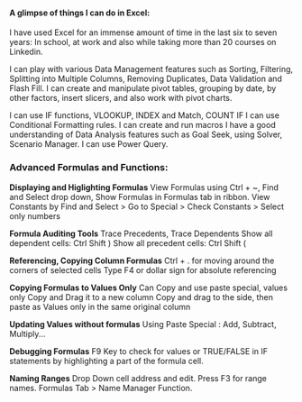 #### A glimpse of things I can do in Excel:

I have used Excel for an immense amount of time in the last six to seven years: 
In school, at work and also while taking more than 20 courses on Linkedin. 

I can play with various Data Management features such as Sorting, Filtering, Splitting into Multiple Columns, Removing Duplicates, Data Validation and Flash Fill.
I can create and manipulate pivot tables, grouping by date, by other factors, insert slicers, and also work with pivot charts. 

I can use IF functions, VLOOKUP, INDEX and Match, COUNT IF
I can use Conditional Formatting rules. 
I can create and run macros
I have a good understanding of Data Analysis features such as Goal Seek, using Solver, Scenario Manager. 
I can use Power Query.





### Advanced Formulas and Functions: 
**Displaying and Higlighting Formulas**
View Formulas using Ctrl + ~, Find and Select drop down, Show Formulas in Formulas tab in ribbon. 
View Constants by Find and Select > Go to Special > Check Constants > Select only numbers

**Formula Auditing Tools**
Trace Precedents, Trace Dependents
Show all dependent cells: Ctrl Shift )
Show all precedent cells: Ctrl Shift (

**Referencing, Copying Column Formulas**
Ctrl + . for moving around the corners of selected cells
Type F4 or dollar sign for absolute referencing

**Copying Formulas to Values Only**
Can Copy and use paste special, values only
Copy and Drag it to a new column
Copy and drag to the side, then paste as Values only in the same original column

**Updating Values without formulas**
Using Paste Special : Add, Subtract, Multiply...

**Debugging Formulas**
F9 Key to check for values or TRUE/FALSE in IF statements by highlighting a part of the formula cell. 

**Naming Ranges**
Drop Down cell address and edit. 
Press F3 for range names. 
Formulas Tab > Name Manager Function.


